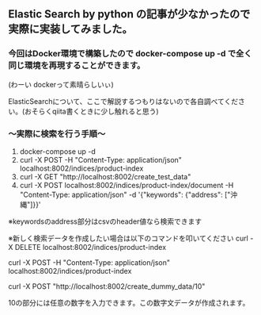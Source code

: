 ## Elastic Search by python の記事が少なかったので実際に実装してみました。

### 今回はDocker環境で構築したので docker-compose up -d で全く同じ環境を再現することができます。

(わーい dockerって素晴らしいぃ)

ElasticSearchについて、ここで解説するつもりはないので各自調べてください。(おそらくqiita書くときに少し触れると思う)

### ～実際に検索を行う手順～

1. docker-compose up -d
2. curl -X POST -H "Content-Type: application/json" localhost:8002/indices/product-index
3. curl -X GET "http://localhost:8002/create_test_data"
4. curl -X POST localhost:8002/indices/product-index/document -H "Content-Type: application/json" -d '{"keywords": {"address": ["沖縄"]}}'

※keywordsのaddress部分はcsvのheader値なら検索できます

※新しく検索データを作成したい場合は以下のコマンドを叩いてください
curl -X DELETE localhost:8002/indices/product-index

curl -X POST -H "Content-Type: application/json" localhost:8002/indices/product-index

curl -X POST "http://localhost:8002/create_dummy_data/10"

10の部分には任意の数字を入力できます。この数字文データが作成されます。




